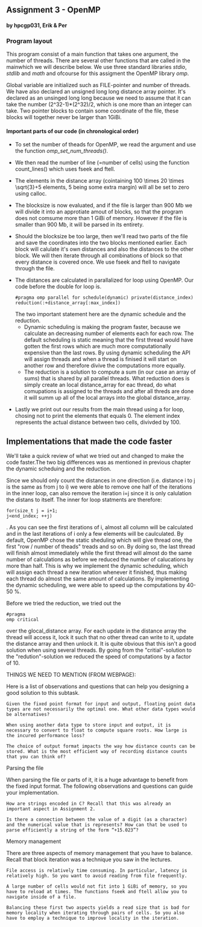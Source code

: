 <h2> Assignment 3 - OpenMP </h2>
<h4> by hpcgp031, Erik & Per </h4>

<h3> Program layout </h3>

This program consist of a main function that takes one argument, the number of threads. There are several other functions that are called in the mainwhich we will describe below. We use three standard libraries *stdio*, *stdlib* and *math* and ofcourse for this assigment the OpenMP library *omp*.

Global variable are initialized such as FILE-pointer and number of threads. We have also declared an unsigned long long distance array pointer. It's declared as an unsinged long long because we need to assume that it can take the number (2^32-1)*(2^32)/2,  which is one more than an integer can take. Two pointer blocks to contain some coordinate of the file, these blocks will together never be larger than 1GiBi.

<h4> Important parts of our code (in chronological order) </h4>

+ To set the number of theads for OpenMP, we read the argument and use the function *omp_set_num_threads()*.

+ We then read the number of line (=number of cells) using the function count_lines() which uses fseek and ftell.

+ The elements in the distance array (cointaining 100 \times 20 \times \sqrt{3}+5 elements, 5 being some extra margin) will all be set to zero using calloc.

+ The blocksize is now evaluated, and if the file is larger than 900 Mb we will divide it into an approtiate amout of blocks, so that the program does not comsume more than 1 GiBi of memory. However if the file is smaller than 900 Mb, it will be parsed in its entirety.

+ Should the blocksize be too large, then we'll read two parts of the file and save the coordinates into the two blocks mentioned earlier. Each block will calulate it's own distances and also the distances to the other block. We will then iterate through all combinations of block so that every distance is covered once. We use fseek and ftell to navigate through the file.

<ul> <li>The distances are calculated in parallalized for loop using OpenMP. Our code before the double for loop is. <pre><code>#pragma omp parallel for schedule(dynamic) private(distance_index) reduction(:+distance_array[:max_index])  </pre></code>
The two important statement here are the dynamic schedule and the reduction.
<ul> <li>Dynamic scheduling is making the program faster, because we calculate an decreasing number of elements each for each row. The default scheduling is static meaning that the first thread would have gotten the first rows which are much more computationally expensive than the last rows. By using dynamic scheduling the API will assign threads and when a thread is finised it will start on another row and therefore divive the computations more equally.</li>

<li> The reduction is a solution to compute a sum (in our case an array of sums) that is shared by all parallel threads. What reduction does is simply create an local distance_array for eac thread, do what comupations is assigned to the threads and after all threds are done it will summ up all of the local arrays into the global distance_array.</li></ul> 
</ul>

+ Lastly we print out our results from the main thread using a for loop, chosing not to print the elements that equals 0. The element index represents the actual distance between two cells, divivded by 100.

<h2> Implementations that made the code faster </h2>

We'll take a quick review of what we tried out and changed to make the code faster.The two big differences was as mentioned in previous chapter the dynamic scheduing and the reduction.

Since we should only count the distances in one direction (i.e. distance i to j is the same as from j to i) we were able to remove one half of the iterations in the inner loop, can also remove the iteration i=j since it is only calulation the distans to itself. The inner for loop statments are therefore: <pre><code>for(size_t j = i+1; j<end_index; ++j) </pre></code>. As you can see the first iterations of i, almost all column will be calculated and in the last iterations of i only a few elements will be caulculated. By default, OpenMP chose the static sheduling which will give thread one, the first "row / number of theads" treads and so on. By doing so, the last thread will finish almost immediately while the first thread will almost do the same number of calculations as before we reduced the number of calucations by more than half. This is why we implement the dynamic scheduling, which will assign each thread a new iteration whenever it finished, thus making each thread do almost the same amount of calculations. By implementing the dynamic scheduling, we were able to speed up the computations by 40-50 %.

Before we tried the reduction, we tried out the <pre><code>#pragma omp critical</pre></code> over the glocal_distance array. For each update in the distance array the thread will access it, lock it such that no other thread can write to it, update the distance array and then unlock it. It is quite obvious that this isn't a good solution when using several threads. By going from the "critial"-solution to the "redution"-solution we reduced the speed of computations by a factor of 10.


THINGS WE NEED TO MENTION (FROM WEBPAGE):

Here is a list of observations and questions that can help you designing a good solution to this subtask.

    Given the fixed point format for input and output, floating point data types are not necessarily the optimal one. What other data types would be alternatives?

    When using another data type to store input and output, it is necessary to convert to float to compute square roots. How large is the incured performance loss?

    The choice of output format impacts the way how distance counts can be stored. What is the most efficient way of recording distance counts that you can think of?

Parsing the file

When parsing the file or parts of it, it is a huge advantage to benefit from the fixed input format. The following observations and questions can guide your implementation.

    How are strings encoded in C? Recall that this was already an important aspect in Assignment 2.

    Is there a connection between the value of a digit (as a character) and the numerical value that is represents? How can that be used to parse efficiently a string of the form “+15.023”?

Memory management

There are three aspects of memory management that you have to balance. Recall that block iteration was a technique you saw in the lectures.

    File access is relatively time consuming. In particular, latency is relatively high. So you want to avoid reading from file frequently.

    A large number of cells would not fit into 1 GiBi of memory, so you have to reload at times. The functions fseek and ftell allow you to navigate inside of a file.

    Balancing these first two aspects yields a read size that is bad for memory locality when iterating through pairs of cells. So you also have to employ a technique to improve locality in the iteration.
